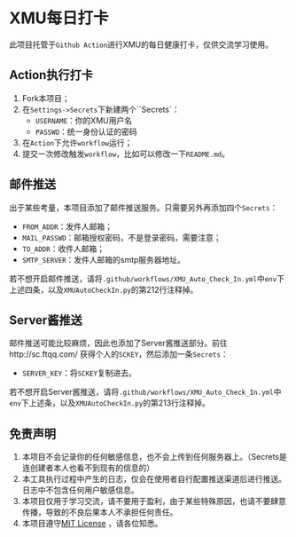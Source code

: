 # XMU每日打卡

此项目托管于``Github Action``进行XMU的每日健康打卡，仅供交流学习使用。

## Action执行打卡

1. Fork本项目；
2. 在`Settings->Secrets`下新建两个``Secrets`：
   + `USERNAME`：你的XMU用户名
   + `PASSWD`：统一身份认证的密码
3. 在`Action`下允许`workflow`运行；
4. 提交一次修改触发`workflow`，比如可以修改一下`README.md`。

## 邮件推送

出于某些考量，本项目添加了邮件推送服务。只需要另外再添加四个`Secrets`：

+ `FROM_ADDR`：发件人邮箱；
+ `MAIL_PASSWD`：邮箱授权密码，不是登录密码，需要注意；
+ `TO_ADDR`：收件人邮箱；
+ `SMTP_SERVER`：发件人邮箱的smtp服务器地址。

若不想开启邮件推送，请将`.github/workflows/XMU_Auto_Check_In.yml`中`env`下上述四条，以及`XMUAutoCheckIn.py`的第212行注释掉。

## Server酱推送

邮件推送可能比较麻烦，因此也添加了Server酱推送部分。前往http://sc.ftqq.com/ 获得个人的`SCKEY`，然后添加一条`Secrets`：

+ `SERVER_KEY`：将`SCKEY`复制进去。

若不想开启Server酱推送，请将`.github/workflows/XMU_Auto_Check_In.yml`中`env`下上述条，以及`XMUAutoCheckIn.py`的第213行注释掉。

## 免责声明

1. 本项目不会记录你的任何敏感信息，也不会上传到任何服务器上。（Secrets是连创建者本人也看不到现有的信息的）
2. 本工具执行过程中产生的日志，仅会在使用者自行配置推送渠道后进行推送。日志中不包含任何用户敏感信息。
3. 本项目仅用于学习交流，请不要用于盈利，由于某些特殊原因，也请不要肆意传播，导致的不良后果本人不承担任何责任。
4. 本项目遵守[MIT License](https://github.com/JunzhouLiu/BILIBILI-HELPER/blob/main/LICENSE) ，请各位知悉。
